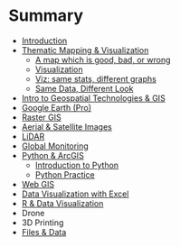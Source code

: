 # Summary

* [Introduction](README.md)
* [Thematic Mapping & Visualization](ThematicMapping-Viz.md/ThematicMapping&Viz.md)
  * [A map which is good, bad, or wrong](ThematicMapping-Viz.md/ThematicMapping&Viz/a-mpa-good-bad-and-wrong.md)
  * [Visualization](ThematicMapping-Viz.md/ThematicMapping&Viz/visualization.md)
  * [Viz: same stats, different graphs](ThematicMapping-Viz.md/ThematicMapping&Viz/viz-same-stats-different-graphs.md)
  * [Same Data, Different Look](ThematicMapping-Viz.md/ThematicMapping&Viz/same-data-different-look.md)
* [Intro to Geospatial Technologies & GIS](intro-to-geospatial-technologies-and-gis.md)
* [Google Earth \(Pro\)](google-earth-pro.md)
* [Raster GIS](raster-gis.md)
* [Aerial & Satellite Images](aerial-and-satellite-images.md)
* [LiDAR](lidar.md)
* [Global Monitoring](global-monitoring.md)
* [Python & ArcGIS](python-and-arcgis.md)
  * [Introduction to Python](python-and-arcgis/intro-to-python.md)
  * [Python Practice](python-and-arcgis/python-practice.md)
* [Web GIS](web-gis.md)
* [Data Visualization with Excel](data-visualization-with-excel.md)
* [R & Data Visualization](r-and-data-visualization.md)
* Drone
* 3D Printing
* [Files & Data](files-and-data.md)

